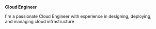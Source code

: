 <b>Cloud Engineer</b>

I'm a passionate Cloud Engineer with experience in designing, deploying, and managing cloud infrastructure
